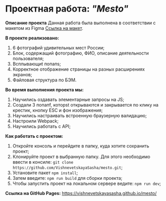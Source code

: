 # Проектная работа: _"Mesto"_

__Описание проекта__ 
Данная работа была выполнена в соответствии с макетом из Figma [Ссылка на макет](https://www.figma.com/file/2cn9N9jSkmxD84oJik7xL7/JavaScript.-Sprint-4?node-id=0%3A1). 

__В проекте реализовано:__ 
1. 6 фотографий удивительных мест России;
2. Блок, содержащий фотографию, ФИО, описание деятельности пользователя;
3. Всплывающиt попапs;
4. Корректное отображение страницы на разных расширениях экранов;
5. Файловая структура по БЭМ.


__Во время выполнения проекта мы:__
1. Научились оздавать элементарные запросы на JS;
2. Создали 3 попапf, которst открываются и закрывается по клику на крестик, кнопку ESC и фон изображения;
3. Научились настраивать встроенную браузерную валидацию;
4. Настроили Webpack;
5. Научились работать с API;

__Как работать с проектом:__
1. Откройте консоль и перейдите в папку, куда хотите сохранить проект;
2. Клонируйте проект в выбранную папку. Для этого необходимо ввести в консиле:  `git clone https://github.com/VishnevetskayaSasha/mesto.git`;
3. Установите пакет `npm install`;
4. Затем введите: `npm run build` для сборки проекта;
5. Чтобы запустить проект на локальном сервере ведите: `npm run dev`;

__Ссылка на GitHub Pages:__
https://vishnevetskayasasha.github.io/mesto/



